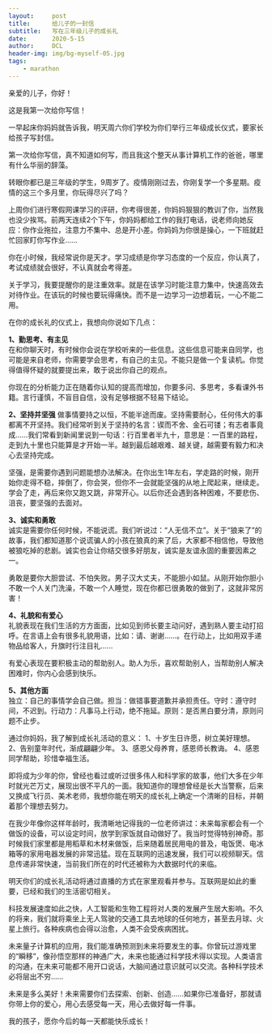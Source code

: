 ```yaml
---
layout:     post
title:      给儿子的一封信
subtitle:   写在三年级儿子的成长礼
date:       2020-5-15
author:     DCL
header-img: img/bg-myself-05.jpg
tags:
    - marathon
---
```

亲爱的儿子，你好！  

  这是我第一次给你写信！

  一早起床你妈妈就告诉我，明天周六你们学校为你们举行三年级成长仪式，要家长给孩子写封信。

  第一次给你写信，真不知道如何写，而且我这个整天从事计算机工作的爸爸，哪里有什么华丽的辞藻。 
   
  转眼你都已是三年级的学生，9周岁了。疫情刚刚过去，你刚复学一个多星期。疫情的这三个多月里，你玩得尽兴了吗？  

  上周你们进行寒假网课学习的评研，你考得很差，你妈妈狠狠的教训了你，当然我也没少挨骂。前两天连续2个下午，你妈妈都给工作的我打电话，说老师向她反应：你作业拖拉，注意力不集中、总是开小差。你妈妈为你很是操心，一下班就赶忙回家盯你写作业……

  你在小时候，我经常说你是天才。学习成绩是你学习态度的一个反应，你认真了，考试成绩就会很好，不认真就会考得差。

  关于学习，我要提醒你的是注重效率。就是在该学习时能注意力集中，快速高效去对待作业。在该玩的时候也要玩得痛快。而不是一边学习一边想着玩，一心不能二用。

  在你的成长礼的仪式上，我想向你说如下几点：

  **1、勤思考、有主见**  
  在和你聊天时，有时候你会说在学校听来的一些信息。这些信息可能来自同学，也可能是来自老师，你需要学会思考，有自己的主见。不能只是做一个复读机。你觉得值得怀疑的就要提出来，敢于说出你自己的观点。  

  你现在的分析能力正在随着你认知的提高而增加，你要多问、多思考，多看课外书籍。言行谨慎，不盲目自信，没有足够根据不轻易下结论。

  **2、坚持并坚强** 
  做事情要持之以恒，不能半途而废。坚持需要耐心，任何伟大的事都离不开坚持。我们经常听到关于坚持的名言：锲而不舍、金石可镂；有志者事竟成……我们常看到新闻里说到一句话：行百里者半九十，意思是：一百里的路程，走到九十里也只能算是才开始一半。越到最后越艰难、越关键，越需要有毅力和决心去坚持完成。  

  坚强，是需要你遇到问题能想办法解决。在你出生1年左右，学走路的时候，刚开始你走得不稳，摔倒了，你会哭，但你不一会就能坚强的从地上爬起来，继续走。学会了走，再后来你又跑又跳，非常开心。以后你还会遇到各种困难，不要悲伤、沮丧，要坚强的去面对。  

  **3、诚实和勇敢**  
  诚实是需要你任何时候，不能说谎。我们听说过：“人无信不立”。关于“狼来了”的故事，我们都知道那个说谎骗人的小孩在狼真的来了后，大家都不相信他，导致他被狼吃掉的悲剧。诚实也会让你结交很多好朋友，诚实是友谊永固的重要因素之一。  

  勇敢是要你大胆尝试、不怕失败。男子汉大丈夫，不能胆小如鼠。从刚开始你胆小不敢一个人关门洗澡，不敢一个人睡觉，现在你都已很勇敢的做到了，这就非常厉害！

  **4、礼貌和有爱心**  
  礼貌表现在我们生活的方方面面，比如见到师长要主动问好，遇到熟人要主动打招呼。在言语上会有很多礼貌用语，比如：请、谢谢……。在行动上，比如用双手递物品给客人，升旗时行注目礼……  

  有爱心表现在要积极主动的帮助别人。助人为乐，喜欢帮助别人，当帮助别人解决困难时，你内心会感到快乐。

  **5、其他方面**  
  独立：自己的事情学会自己做。担当：做错事要道歉并承担责任。守时：遵守时间，不迟到。行动力：凡事马上行动，绝不拖延。原则：是否黑白要分清，原则问题不止步。

通过你妈妈，我了解到成长礼活动的意义：
1、十岁生日许愿，树立美好理想。
2、告别童年时代，渐成翩翩少年。
3、感恩父母养育，感恩师长教诲。
4、感恩同学帮助，珍惜幸福生活。

即将成为少年的你，曾经也看过或听过很多伟人和科学家的故事，他们大多在少年时就光芒万丈，展现出很不平凡的一面。我知道你的理想曾经是长大当警察，后来又换成飞行员、美术老师，我想你能在明天的成长礼上确定一个清晰的目标，并朝着那个理想去努力。

在我少年像你这样年龄时，我清晰地记得我的一位老师讲过：未来每家都会有一个做饭的设备，可以设定时间，放学到家饭就自动做好了。我当时觉得特别神奇。那时候我们家里都是用稻草和木材来做饭，后来随着居民用电的普及，电饭煲、电冰箱等的家用电器发展的非常迅猛。现在互联网的迅速发展，我们可以视频聊天。信息传递非常快速，当前我们所在的时代还被称为大数据时代的来临。

明天你们的成长礼活动将通过直播的方式在家里观看并参与。互联网是如此的重要，已经和我们的生活密切相关。

科技发展速度如此之快，人工智能和生物工程将对人类的发展产生居大影响。不久的将来，我们就将乘坐上无人驾驶的交通工具去地球的任何地方，甚至去月球、火星上旅行。各种疾病也会得以治愈，人类不会受疾病困扰。

未来量子计算机的应用，我们能准确预测到未来将要发生的事。你曾玩过游戏里的“瞬移”，像孙悟空那样的神通广大，未来也能通过科学技术得以实现。人类语言的沟通，在未来可能都不用开口说话，大脑间通过意识就可以交流。各种科学技术必将层出不穷……

未来是多么美好！未来需要你们去探索、创新、创造……如果你已准备好，那就请你带上你的爱心，用心去感受每一天，用心去做好每一件事。

我的孩子，愿你今后的每一天都能快乐成长！



